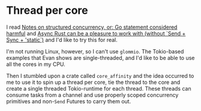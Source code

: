 # Thread per core

I read [Notes on structured concurrency, or: Go statement considered harmful](https://vorpus.org/blog/notes-on-structured-concurrency-or-go-statement-considered-harmful/) and [Async Rust can be a pleasure to work with (without \`Send + Sync + 'static\`)](https://emschwartz.me/async-rust-can-be-a-pleasure-to-work-with-without-send-sync-static/) and I'd like to try this for real.

I'm not running Linux, however, so I can't use `glommio`. The Tokio-based examples that Evan shows are single-threaded, and I'd like to be able to use all the cores in my CPU.

Then I stumbled upon a crate called `core_affinity` and the idea occurred to me to use it to spin up a thread per core, tie the thread to the core and create a single threaded Tokio-runtime for each thread. These threads can consume tasks from a channel and use properly scoped concurrency primitives and non-`Send` Futures to carry them out.
